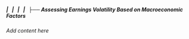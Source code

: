 ##### |   |   |   |   ├── Assessing Earnings Volatility Based on Macroeconomic Factors

*Add content here*